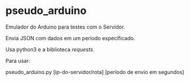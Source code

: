 # pseudo_arduino

Emulador do Arduino para testes com o Servidor.

Envia JSON com dados em um período especificado.

Usa python3 e a biblioteca *requests*.

Para usar:

pseudo_arduino.py [ip-do-servidor/rota] [período de envio em segundos]
